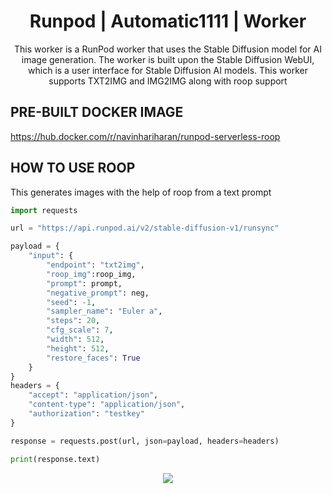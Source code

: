 <div align="center">

<h1>Runpod | Automatic1111 | Worker</h1>

This worker is a RunPod worker that uses the Stable Diffusion model for AI image generation. The worker is built upon the Stable Diffusion WebUI, which is a user interface for Stable Diffusion AI models. This worker supports TXT2IMG and IMG2IMG along with roop support
</div>

## PRE-BUILT DOCKER IMAGE

https://hub.docker.com/r/navinhariharan/runpod-serverless-roop

## HOW TO USE ROOP

This generates images with the help of roop from a text prompt

```python
import requests

url = "https://api.runpod.ai/v2/stable-diffusion-v1/runsync"

payload = {
    "input": {
        "endpoint": "txt2img",
        "roop_img":roop_img,
        "prompt": prompt,
        "negative_prompt": neg,
        "seed": -1,
        "sampler_name": "Euler a",
        "steps": 20,
        "cfg_scale": 7,
        "width": 512,
        "height": 512,
        "restore_faces": True
    }
}
headers = {
    "accept": "application/json",
    "content-type": "application/json",
    "authorization": "testkey"
}

response = requests.post(url, json=payload, headers=headers)

print(response.text)
```

<p align="center">
    <img src="https://github.com/navin-hariharan/runpod-stablediffusion-roop/blob/main/roop_example.png"></img>
  <br/>
  <br/>
</p>

